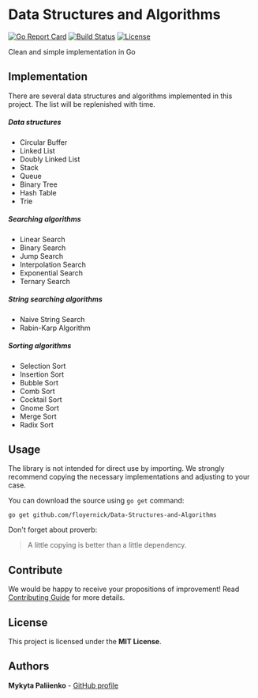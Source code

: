 # Data Structures and Algorithms

[![Go Report Card](https://goreportcard.com/badge/github.com/floyernick/Data-Structures-and-Algorithms)](https://goreportcard.com/report/github.com/floyernick/Data-Structures-and-Algorithms) [![Build Status](https://travis-ci.org/floyernick/Data-Structures-and-Algorithms.svg?branch=master)](https://travis-ci.org/floyernick/Data-Structures-and-Algorithms) [![License](https://img.shields.io/badge/license-MIT-blue.svg)](https://github.com/floyernick/Data-Structures-and-Algorithms/blob/master/LICENSE)

Clean and simple implementation in Go

## Implementation

There are several data structures and algorithms implemented in this project. The list will be replenished with time.

##### Data structures
- Circular Buffer
- Linked List
- Doubly Linked List
- Stack
- Queue
- Binary Tree
- Hash Table
- Trie

##### Searching algorithms
- Linear Search
- Binary Search
- Jump Search
- Interpolation Search
- Exponential Search
- Ternary Search

##### String searching algorithms

- Naive String Search
- Rabin-Karp Algorithm

##### Sorting algorithms
- Selection Sort
- Insertion Sort
- Bubble Sort
- Comb Sort
- Cocktail Sort
- Gnome Sort
- Merge Sort
- Radix Sort

## Usage

The library is not intended for direct use by importing. We strongly recommend copying the necessary implementations and adjusting to your case.

You can download the source using `go get` command:

```
go get github.com/floyernick/Data-Structures-and-Algorithms
```

Don't forget about proverb:
> A little copying is better than a little dependency.

## Contribute

We would be happy to receive your propositions of improvement! Read [Contributing Guide](https://github.com/floyernick/Data-Structures-and-Algorithms/blob/master/CONTRIBUTING.md) for more details.

## License

This project is licensed under the **MIT License**.

## Authors

**Mykyta Paliienko** - [GitHub profile](https://github.com/floyernick)
